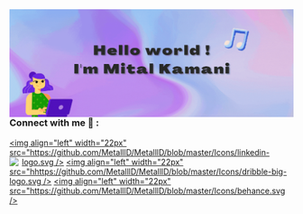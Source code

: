  <img align="right" alt="GIF" src="https://github.com/MetalllD/MetalllD/blob/master/Gifs/ME.gif" />

<br/>
<br/>

### Connect with me 👋 :

 [<img align="left" width="22px" src="https://github.com/MetalllD/MetalllD/blob/master/Icons/linkedin-logo.svg />][linkedin]
[<img align="left"  width="22px" src="https://github.com/MetalllD/MetalllD/blob/master/Icons/instagram.svg" />][instagram]
[<img align="left"  width="22px" src="hhttps://github.com/MetalllD/MetalllD/blob/master/Icons/dribble-big-logo.svg />][Dribbble]
[<img align="left"  width="22px" src="https://github.com/MetalllD/MetalllD/blob/master/Icons/behance.svg />][Behance]



[instagram]: https://www.instagram.com/mitalkamani
[linkedin]: www.linkedin.com/in/mitalkamani
[Dribbble]: https://dribbble.com/mitalkamani
[Behance]: https://www.behance.net/mitalkamani